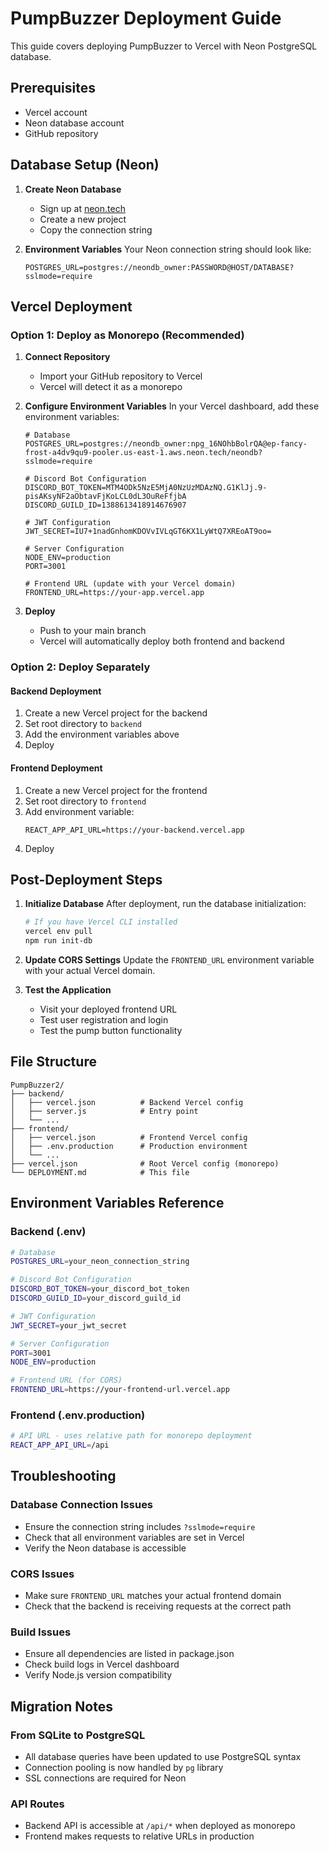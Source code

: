# PumpBuzzer Deployment Guide

This guide covers deploying PumpBuzzer to Vercel with Neon PostgreSQL database.

## Prerequisites

- Vercel account
- Neon database account
- GitHub repository

## Database Setup (Neon)

1. **Create Neon Database**
   - Sign up at [neon.tech](https://neon.tech)
   - Create a new project
   - Copy the connection string

2. **Environment Variables**
   Your Neon connection string should look like:
   ```
   POSTGRES_URL=postgres://neondb_owner:PASSWORD@HOST/DATABASE?sslmode=require
   ```

## Vercel Deployment

### Option 1: Deploy as Monorepo (Recommended)

1. **Connect Repository**
   - Import your GitHub repository to Vercel
   - Vercel will detect it as a monorepo

2. **Configure Environment Variables**
   In your Vercel dashboard, add these environment variables:
   
   ```
   # Database
   POSTGRES_URL=postgres://neondb_owner:npg_16NOhbBolrQA@ep-fancy-frost-a4dv9qu9-pooler.us-east-1.aws.neon.tech/neondb?sslmode=require
   
   # Discord Bot Configuration
   DISCORD_BOT_TOKEN=MTM4ODk5NzE5MjA0NzUzMDAzNQ.G1KlJj.9-pisAKsyNF2aObtavFjKoLCL0dL3OuReFfjbA
   DISCORD_GUILD_ID=1388613418914676907
   
   # JWT Configuration
   JWT_SECRET=IU7+1nadGnhomKDOVvIVLqGT6KX1LyWtQ7XREoAT9oo=
   
   # Server Configuration
   NODE_ENV=production
   PORT=3001
   
   # Frontend URL (update with your Vercel domain)
   FRONTEND_URL=https://your-app.vercel.app
   ```

3. **Deploy**
   - Push to your main branch
   - Vercel will automatically deploy both frontend and backend

### Option 2: Deploy Separately

#### Backend Deployment
1. Create a new Vercel project for the backend
2. Set root directory to `backend`
3. Add the environment variables above
4. Deploy

#### Frontend Deployment
1. Create a new Vercel project for the frontend
2. Set root directory to `frontend`
3. Add environment variable:
   ```
   REACT_APP_API_URL=https://your-backend.vercel.app
   ```
4. Deploy

## Post-Deployment Steps

1. **Initialize Database**
   After deployment, run the database initialization:
   ```bash
   # If you have Vercel CLI installed
   vercel env pull
   npm run init-db
   ```

2. **Update CORS Settings**
   Update the `FRONTEND_URL` environment variable with your actual Vercel domain.

3. **Test the Application**
   - Visit your deployed frontend URL
   - Test user registration and login
   - Test the pump button functionality

## File Structure

```
PumpBuzzer2/
├── backend/
│   ├── vercel.json          # Backend Vercel config
│   ├── server.js            # Entry point
│   └── ...
├── frontend/
│   ├── vercel.json          # Frontend Vercel config
│   ├── .env.production      # Production environment
│   └── ...
├── vercel.json              # Root Vercel config (monorepo)
└── DEPLOYMENT.md            # This file
```

## Environment Variables Reference

### Backend (.env)
```bash
# Database
POSTGRES_URL=your_neon_connection_string

# Discord Bot Configuration
DISCORD_BOT_TOKEN=your_discord_bot_token
DISCORD_GUILD_ID=your_discord_guild_id

# JWT Configuration
JWT_SECRET=your_jwt_secret

# Server Configuration
PORT=3001
NODE_ENV=production

# Frontend URL (for CORS)
FRONTEND_URL=https://your-frontend-url.vercel.app
```

### Frontend (.env.production)
```bash
# API URL - uses relative path for monorepo deployment
REACT_APP_API_URL=/api
```

## Troubleshooting

### Database Connection Issues
- Ensure the connection string includes `?sslmode=require`
- Check that all environment variables are set in Vercel
- Verify the Neon database is accessible

### CORS Issues
- Make sure `FRONTEND_URL` matches your actual frontend domain
- Check that the backend is receiving requests at the correct path

### Build Issues
- Ensure all dependencies are listed in package.json
- Check build logs in Vercel dashboard
- Verify Node.js version compatibility

## Migration Notes

### From SQLite to PostgreSQL
- All database queries have been updated to use PostgreSQL syntax
- Connection pooling is now handled by `pg` library
- SSL connections are required for Neon

### API Routes
- Backend API is accessible at `/api/*` when deployed as monorepo
- Frontend makes requests to relative URLs in production 